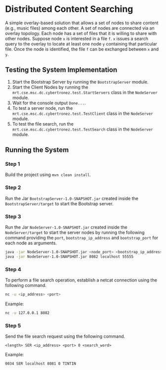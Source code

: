 # Distributed Content Searching
A simple overlay-based solution that allows a set of nodes to share content (e.g., music files) among each other. A set of nodes are connected via an overlay topology. Each node has a set of files that it is willing to share with other nodes. Suppose node ​`x` is interested in a file ​`f`.​ `​x` issues a search query to the overlay to locate at least one node ​`y` containing that particular file. Once the node is identified, the file `f` can be exchanged between ​`x` and `​y`​.

## Testing the System Implementation
1. Start the Bootstrap Server by running the `BootstrapServer` module.
2. Start the Client Nodes by running the `mrt.cse.msc.dc.cybertronez.test.StartServers` class in the `NodeServer` module.
3. Wait for the console output `Done...`.
4. To test a server node, run the `mrt.cse.msc.dc.cybertronez.test.TestClient` class in the `NodeServer` module.
5. To test the file search, run the `mrt.cse.msc.dc.cybertronez.test.TestSearch` class in the `NodeServer` module.

## Running the System
### Step 1
Build the project using `mvn clean install`.
### Step 2
Run the Jar `BootstrapServer-1.0-SNAPSHOT.jar` created inside the `BootstrapServer/target` to start the Bootstrap server.
### Step 3
Run the Jar `NodeServer-1.0-SNAPSHOT.jar` created inside the `NodeServer/target` to start the server nodes by running the following command providing the `port`, `bootstrap_ip_address` and `bootstrap_port` for each node as arguments.
```sh
java -jar NodeServer-1.0-SNAPSHOT.jar <node_port> <bootstrap_ip_address> <bootstrap_port>
java -jar NodeServer-1.0-SNAPSHOT.jar 8082 localhost 55555
```
### Step 4
To perform a file search operation, establish a netcat connection using the following command.
```sh
nc -u <ip_address> <port>
```
Example:
```sh
nc -u 127.0.0.1 8082
```
### Step 5
Send the file search request using the following command.
```
<length> SER <ip_address> <port> 0 <search_word>
```
Example:
```sh
0034 SER localhost 8081 0 TINTIN
```

